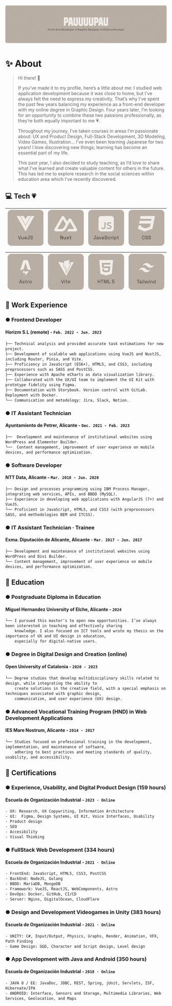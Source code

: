 # ![Header](https://raw.githubusercontent.com/pauuuupau/pauuuupau/refs/heads/gh-pages/img/header.png)



# ✨ About

> Hi there! 👋
>
> If you’ve made it to my profile, here’s a little about me: I studied web application development because it was close to home, but I’ve always felt the need to express my creativity. That’s why I’ve spent the past few years balancing my experience as a front-end developer with my online degree in Graphic Design. Four years later, I’m looking for an opportunity to combine these two passions professionally, as they’re both equally important to me 💗.
>
> Throughout my journey, I’ve taken courses in areas I’m passionate about: UX and Product Design, Full-Stack Development, 3D Modeling, Video Games, Illustration… I’ve even been learning Japanese for two years! I love discovering new things; learning has become an essential part of my life.
>
> This past year, I also decided to study teaching, as I’d love to share what I’ve learned and create valuable content for others in the future. This has led me to explore research in the social sciences within education area which I’ve recently discovered.



## 💻 Tech 💗

| ![VueJS](https://raw.githubusercontent.com/pauuuupau/pauuuupau/refs/heads/gh-pages/img/stack/vuejs.png) | ![Nuxt](https://raw.githubusercontent.com/pauuuupau/pauuuupau/refs/heads/gh-pages/img/stack/nuxt.png) | ![JavaScript](https://raw.githubusercontent.com/pauuuupau/pauuuupau/refs/heads/gh-pages/img/stack/javascript.png) | ![CSS](https://raw.githubusercontent.com/pauuuupau/pauuuupau/refs/heads/gh-pages/img/stack/CSS.png) |
| :----------------------------------------------------------: | :----------------------------------------------------------: | :----------------------------------------------------------: | :----------------------------------------------------------: |

| ![Astro](https://raw.githubusercontent.com/pauuuupau/pauuuupau/refs/heads/gh-pages/img/stack/astro.png) | ![Vite](https://raw.githubusercontent.com/pauuuupau/pauuuupau/refs/heads/gh-pages/img/stack/vite.png) | ![HTML](https://raw.githubusercontent.com/pauuuupau/pauuuupau/refs/heads/gh-pages/img/stack/html.png) | ![Tailwind](https://raw.githubusercontent.com/pauuuupau/pauuuupau/refs/heads/gh-pages/img/stack/tailwind.png) |
| :----------------------------------------------------------: | :----------------------------------------------------------: | :----------------------------------------------------------: | :----------------------------------------------------------: |



## 💼 Work Experience

### ● Frontend Developer

#### Horizm S.L (remote) - `Feb. 2022 - Jun. 2023`

```
├── Technical analysis and provided accurate task estimations for new project.
├── Development of scalable web applications using VueJS and NuxtJS, including Router, Pinia, and Vite.
├── Proficiency in JavaScript (ES6+), HTML5, and CSS3, including preprocessors such as SASS and PostCSS.
├── Experience with Apache eCharts as data visualization library.
├── Collaborated with the UX/UI team to implement the UI Kit with prototype fidelity using Figma.
├── Documentation with Storybook. Version control with GitLab. Deployment with Docker.
└── Communication and metodology: Jira, Slack, Notion.
```

### ● IT Assistant Technician

#### Ayuntamiento de Petrer, Alicante - `Dec. 2021 - Feb. 2023`

```
├──  Development and maintenance of institutional websites using WordPress and Elementor Builder.
└──  Content management, improvement of user experience on mobile devices, and performance optimization.
```

### ● Software Developer

#### NTT Data, Alicante - `Mar. 2018 - Jun. 2020`

```
├── Design and processes programming using IBM Process Manager, integrating web services, APIs, and BBDD (MySQL).
├── Experience in developing web applications with AngularJS (7+) and VueJS.
└── Proficient in JavaScript, HTML5, and CSS3 (with preprocessors SASS, and methodologies BEM and ITCSS).
```

### ● IT Assistant Technician · Trainee

#### Exma. Diputación de Alicante, Alicante - `Mar. 2017 - Jun. 2017`

```
├── Development and maintenance of institutional websites using WordPress and Divi Builder.
└── Content management, improvement of user experience on mobile devices, and performance optimization.
```



## 🏫 Education

### ● Postgraduate Diploma in Education

#### Miguel Hernandez University of Elche, Alicante - `2024`

```
└── I pursued this master's to open new opportunities. I’ve always been interested in teaching and effectively sharing
	knowledge. I also focused on ICT tools and wrote my thesis on the importance of UX and UI design in education, 
	especially for digital-native users.
```

### ● Degree in Digital Design and Creation (online)

#### Open University of Catalonia  - `2020 - 2023`

```
└── Degree studies that develop multidisciplinary skills related to design, while integrating the ability to 
	create solutions in the creative field, with a special emphasis on techniques associated with graphic design,
	communication, and user experience (UX) design.
```

### ● Advanced Vocational Training Program (HND) in Web Development Applications

#### IES Mare Nostrum, Alicante - `2014 - 2017`

```
└── Studies focused on professional training in the development, implementation, and maintenance of software, 
	adhering to best practices and meeting standards of quality, usability, and accessibility.
```



## 🔷 Certifications

### ● Experience, Usability, and Digital Product Design (159 hours)

#### Escuela de Organización Industrial  - `2023 · Online`

```
- UX: Research, UX Copywriting, Information Architecture 
- UI:  Figma, Design Systems, UI Kit, Voice Interfaces, Usability
- Product design
- SEO
- Accesibility 
- Visual Thinking
```

### ● FullStack Web Development (334 hours)

#### Escuela de Organización Industrial  - `2021 · Online`

```
- FrontEnd: JavaScript, HTML5, CSS3, PostCSS
- BackEnd: NodeJS, Golang
- BBDD: MariaDB, MongoDB
- Framework: VueJS, ReactJS, WebComponents, Astro
- DevOps: Docker, GitHub, CI/CD
- Server: Nginx, DigitalOcean, CloudFlare
```

### ● Design and Development Videogames in Unity (383 hours)

#### Escuela de Organización Industrial  - `2021 · Online`

```
- UNITY: C#, Input/Output, Physics, Graphs, Render, Animation, VFX, Path Finding
- Game Design: GGD, Character and Script design, Level design
```

### ● App Development with Java and Android (350 hours)

#### Escuela de Organización Industrial  - `2018 · Online`

```
- JAVA 8 / EE: JavaDoc, JDBC, REST, Spring, jUnit, Servlets, ISF, Hibernate/IPA
- ANDROID: Interface, Sensors and Storage, Multimedia Libraries, Web Services, Geolocation, and Maps
```

